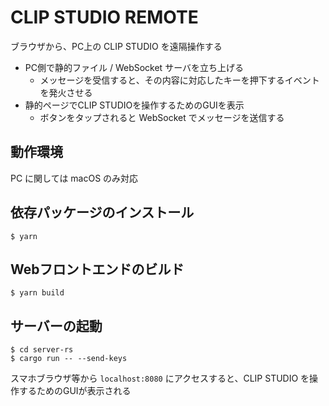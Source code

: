 # CLIP STUDIO REMOTE

ブラウザから、PC上の CLIP STUDIO を遠隔操作する

- PC側で静的ファイル / WebSocket サーバを立ち上げる
  - メッセージを受信すると、その内容に対応したキーを押下するイベントを発火させる
- 静的ページでCLIP STUDIOを操作するためのGUIを表示
  - ボタンをタップされると WebSocket でメッセージを送信する

## 動作環境

PC に関しては macOS のみ対応

## 依存パッケージのインストール

```
$ yarn
```

## Webフロントエンドのビルド

```
$ yarn build
```

## サーバーの起動

```
$ cd server-rs
$ cargo run -- --send-keys
```

スマホブラウザ等から `localhost:8080` にアクセスすると、CLIP STUDIO を操作するためのGUIが表示される
